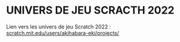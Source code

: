 # UNIVERS DE JEU SCRACTH 2022

Lien vers les univers de jeu Scratch 2022 : [scratch.mit.edu/users/akihabara-eki/projects/](https://scratch.mit.edu/users/akihabara-eki/projects/)

